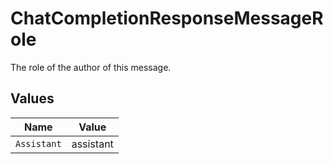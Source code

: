 # ChatCompletionResponseMessageRole

The role of the author of this message.


## Values

| Name        | Value       |
| ----------- | ----------- |
| `Assistant` | assistant   |